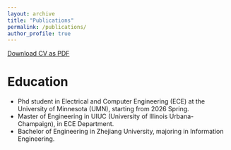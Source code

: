 ```yaml
---
layout: archive
title: "Publications"
permalink: /publications/
author_profile: true
---
```


[Download CV as PDF](../files/Jiajun_cv.pdf)

Education
======

* Phd student in Electrical and Computer Engineering (ECE) at the University of Minnesota (UMN), starting from 2026 Spring.
* Master of Engineering in UIUC (University of Illinois Urbana-Champaign), in ECE Department.
* Bachelor of Engineering in Zhejiang University, majoring in Information Engineering.


